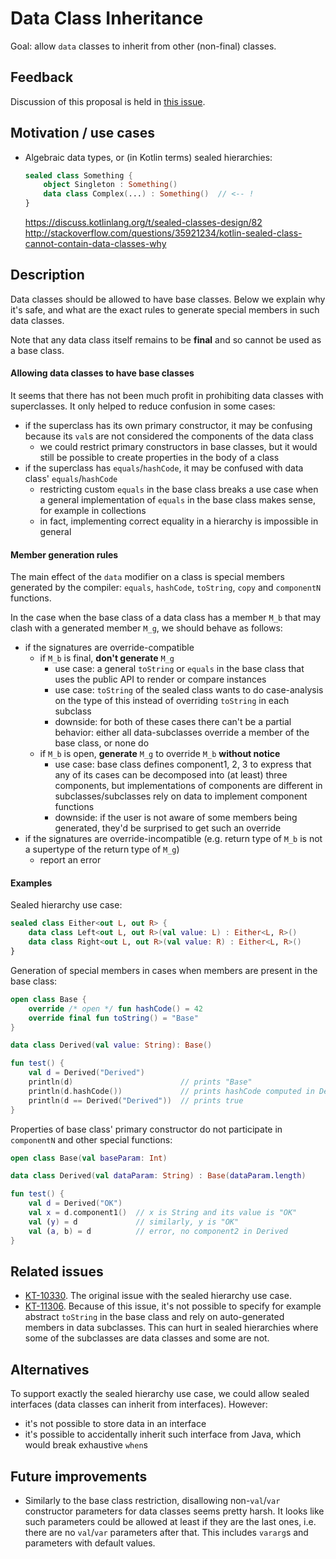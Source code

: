 # Data Class Inheritance

Goal: allow `data` classes to inherit from other (non-final) classes.

## Feedback

Discussion of this proposal is held in [this issue](https://github.com/Kotlin/KEEP/issues/31).

## Motivation / use cases

* Algebraic data types, or (in Kotlin terms) sealed hierarchies:

    ``` kotlin
    sealed class Something {
        object Singleton : Something()
        data class Complex(...) : Something()  // <-- !
    }
    ```

  https://discuss.kotlinlang.org/t/sealed-classes-design/82
  http://stackoverflow.com/questions/35921234/kotlin-sealed-class-cannot-contain-data-classes-why

## Description

Data classes should be allowed to have base classes. Below we explain why it's safe, and what are the exact rules to generate special members in such data classes.

Note that any data class itself remains to be **final** and so cannot be used as a base class.

#### Allowing data classes to have base classes

It seems that there has not been much profit in prohibiting data classes with superclasses. It only helped to reduce confusion in some cases:
* if the superclass has its own primary constructor, it may be confusing because its `val`s are not considered the components of the data class
    * we could restrict primary constructors in base classes, but it would still be possible to create properties in the body of a class
* if the superclass has `equals`/`hashCode`, it may be confused with data class' `equals`/`hashCode`
    * restricting custom `equals` in the base class breaks a use case when a general implementation of `equals` in the base class makes sense, for example in collections
    * in fact, implementing correct equality in a hierarchy is impossible in general

#### Member generation rules

The main effect of the `data` modifier on a class is special members generated by the compiler: `equals`, `hashCode`, `toString`, `copy` and `componentN` functions.

In the case when the base class of a data class has a member `M_b` that may clash with a generated member `M_g`, we should behave as follows:
* if the signatures are override-compatible
    * if `M_b` is final, **don't generate** `M_g`
        * use case: a general `toString` or `equals` in the base class that uses the public API to render or compare instances
        * use case: `toString` of the sealed class wants to do case-analysis on the type of this instead of overriding `toString` in each subclass
        * downside: for both of these cases there can't be a partial behavior: either all data-subclasses override a member of the base class, or none do
    * if `M_b` is open, **generate** `M_g` to override `M_b` **without notice**
        * use case: base class defines component1, 2, 3 to express that any of its cases can be decomposed into (at least) three components, but implementations of components are different in subclasses/subclasses rely on data to implement component functions
        * downside: if the user is not aware of some members being generated, they'd be surprised to get such an override
* if the signatures are override-incompatible (e.g. return type of `M_b` is not a supertype of the return type of `M_g`)
    * report an error

#### Examples

Sealed hierarchy use case:
``` kotlin
sealed class Either<out L, out R> {
    data class Left<out L, out R>(val value: L) : Either<L, R>()
    data class Right<out L, out R>(val value: R) : Either<L, R>()
}
```

Generation of special members in cases when members are present in the base class:
``` kotlin
open class Base {
    override /* open */ fun hashCode() = 42
    override final fun toString() = "Base"
}

data class Derived(val value: String): Base()

fun test() {
    val d = Derived("Derived")
    println(d)                        // prints "Base"
    println(d.hashCode())             // prints hashCode computed in Derived, NOT 42
    println(d == Derived("Derived"))  // prints true
}
```

Properties of base class' primary constructor do not participate in `componentN` and other special functions:
``` kotlin
open class Base(val baseParam: Int)

data class Derived(val dataParam: String) : Base(dataParam.length)

fun test() {
    val d = Derived("OK")
    val x = d.component1()  // x is String and its value is "OK"
    val (y) = d             // similarly, y is "OK"
    val (a, b) = d          // error, no component2 in Derived
}
```

## Related issues

* [KT-10330](https://youtrack.jetbrains.com/issue/KT-10330).
   The original issue with the sealed hierarchy use case.
* [KT-11306](https://youtrack.jetbrains.com/issue/KT-11306).
   Because of this issue, it's not possible to specify for example abstract `toString` in the base class and rely on auto-generated members in data subclasses. This can hurt in sealed hierarchies where some of the subclasses are data classes and some are not.

## Alternatives

To support exactly the sealed hierarchy use case, we could allow sealed interfaces (data classes can inherit from interfaces). However:
* it's not possible to store data in an interface
* it's possible to accidentally inherit such interface from Java, which would break exhaustive `when`s

## Future improvements

* Similarly to the base class restriction, disallowing non-`val`/`var` constructor parameters for data classes seems pretty harsh. It looks like such parameters could be allowed at least if they are the last ones, i.e. there are no `val`/`var` parameters after that. This includes `vararg`s and parameters with default values.




